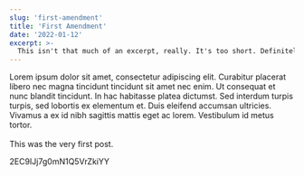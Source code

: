 ```yaml
---
slug: 'first-amendment'
title: 'First Amendment'
date: '2022-01-12'
excerpt: >-
  This isn't that much of an excerpt, really. It's too short. Definitely not long enough if you ask me.
---
```

Lorem ipsum dolor sit amet, consectetur adipiscing elit. Curabitur placerat libero nec magna tincidunt tincidunt sit amet nec enim. Ut consequat et nunc blandit tincidunt. 
In hac habitasse platea dictumst. Sed interdum turpis turpis, sed lobortis ex elementum et. Duis eleifend accumsan ultricies. Vivamus a ex id nibh sagittis mattis eget ac lorem.
Vestibulum id metus tortor.\
\
This was the very first post.

<SpotifyCode>2EC9IJj7g0mN1Q5VrZkiYY</SpotifyCode>